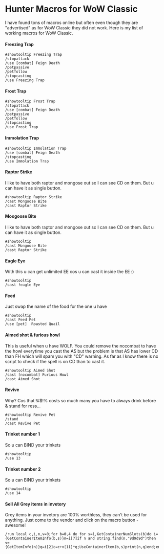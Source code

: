 # Hunter Macros for WoW Classic

I have found tons of macros online but often even though they are "advertised" as for WoW Classic they did not work.
Here is my list of working macros for WoW Classic.

#### Freezing Trap
```
#showtooltip Freezing Trap
/stopattack
/use [combat] Feign Death
/petpassive
/petfollow 
/stopcasting
/use Freezing Trap
```

#### Frost Trap
```
#showtooltip Frost Trap
/stopattack
/use [combat] Feign Death
/petpassive
/petfollow 
/stopcasting
/use Frost Trap
```

#### Immolation Trap
```
#showtooltip Immolation Trap
/use [combat] Feign Death
/stopcasting
/use Immolation Trap
```

#### Raptor Strike
I like to have both raptor and mongose out so I can see CD on them. But u can have it as single button.
```
#showtooltip Raptor Strike
/cast Mongoose Bite
/cast Raptor Strike
```

#### Moogoose Bite
I like to have both raptor and mongose out so I can see CD on them. But u can have it as single button.
```
#showtooltip
/cast Mongoose Bite
/cast Raptor Strike
```

#### Eagle Eye
With this u can get unlimited EE cos u can cast it inside the EE :)
```
#showtooltip
/cast !eagle Eye
```

#### Feed
Just swap the name of the food for the one u have
```
#showtooltip
/cast Feed Pet
/use [pet]  Roasted Quail
```

#### Aimed shot & furious howl
This is useful when u have WOLF. You could remove the nocombat to have the howl everytime you cast the AS but 
the problem is that AS has lower CD than FH which will spam you with "CD" warning. As far as I know there is no script to check
if the spell is on CD than to cast it.
```
#showtooltip Aimed Shot
/cast [nocombat] Furious Howl
/cast Aimed Shot
```

#### Revive 
Why? Cos that !#$!% costs so much many you have to always drink before & stand for ress... 
```
#showtooltip Revive Pet
/stand
/cast Revive Pet
```


#### Trinket number 1
So u can BIND your trinkets
```
#showtooltip
/use 13
```

#### Trinket number 2
So u can BIND your trinkets
```
#showtooltip
/use 14
```

#### Sell All Grey items in invetory
Grey items in your invetory are 100% worthless, they can't be used for anything.
Just come to the vendor and click on the macro button - awesome!
```
/run local c,i,n,v=0;for b=0,4 do for s=1,GetContainerNumSlots(b)do i={GetContainerItemInfo(b,s)}n=i[7]if n and string.find(n,"9d9d9d")then v={GetItemInfo(n)}q=i[2]c=c+v[11]*q;UseContainerItem(b,s)print(n,q)end;end;end;print(GetCoinText(c))
```
